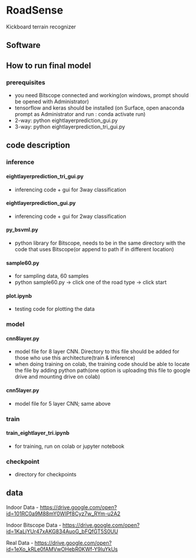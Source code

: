 # RoadSense
Kickboard terrain recognizer

## Software

## How to run final model
### prerequisites
- you need Bitscope connected and working(on windows, prompt should be opened with Administrator)
- tensorflow and keras should be installed (on Surface, open anaconda prompt as Administrator and run : conda activate run)
- 2-way: python eightlayerprediction_gui.py
- 3-way: python eightlayerprediction_tri_gui.py

## code description
### inference
#### eightlayerprediction_tri_gui.py
- inferencing code + gui for 3way classification

#### eightlayerprediction_gui.py
- inferencing code + gui for 2way classification

#### py_bsvml.py
- python library for Bitscope, needs to be in the same directory with the code that uses Bitscope(or append to path if in different location)

#### sample60.py
- for sampling data, 60 samples
- python sample60.py -> click one of the road type -> click start

#### plot.ipynb
- testing code for plotting the data

### model
#### cnn8layer.py
- model file for 8 layer CNN. Directory to this file should be added for those who use this architecture(train & inference)
- when doing training on colab, the training code should be able to locate the file by adding python path(one option is uploading this file to google drive and mounting drive on colab)

#### cnn5layer.py
- model file for 5 layer CNN; same above

### train
#### train_eightlayer_tri.ipynb
- for training, run on colab or jupyter notebook

### checkpoint
- directory for checkpoints

## data
Indoor Data - https://drive.google.com/open?id=101RC0a9M88mY0WIPf8Cyz7w_RYm-u2A2

Indoor Bitscope Data - https://drive.google.com/open?id=1KaLjYUr47xAKG834AuoG_bFQfGT5S0UU

Real Data - https://drive.google.com/open?id=1eXo_kRLe0fAMVwOHebR0KWf-Y9IuYkUs
